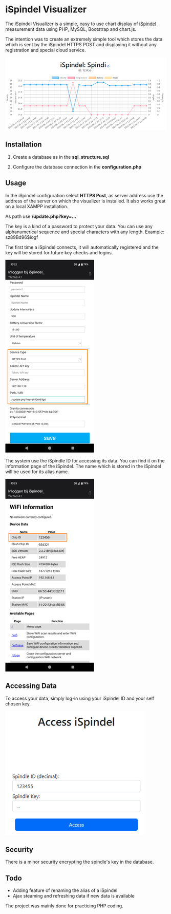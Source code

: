
# iSpindel Visualizer
  
The iSpindel Visualizer is a simple, easy to use chart display of [iSpindel](https://www.ispindel.de) measurement data using PHP, MySQL, Bootstrap and chart.js.

The intention was to create an extremely simple tool which stores the data which is sent by the iSpindel HTTPS POST and displaying it without any registration and special cloud service.

  ![Dashboard](assets/dashboard.png)
  
## Installation

1. Create a database as in the **sql_structure.sql**

2. Configure the database connection in the **configuration.php**

## Usage

  In the iSpindel configuration select **HTTPS Post**, as server address use the address of the server on which the visualizer is installed. It also works great on a local XAMPP installation.

As path use **/update.php?key=...**

The key is a kind of a password to protect your data. You can use any alphanumerical sequence and special characters with any length. Example: sz89Bd96$iogf

The first time a iSpindel connects, it will automatically registered and the key will be stored for future key checks and logins.

  ![Post configuration](assets/post_config.png)

  The system use the iSpindle ID for accessing its data. You can find it on the information page of the iSpindel.
The name which is stored in the iSpindel will be used for its alias name.

  ![Spindle ID](assets/spindleid.png)

## Accessing Data

To access your data, simply log-in using your iSpindel ID and your self chosen key.

![Login Screen](assets/login.png)

## Security

There is a minor security encrypting the spindle's key in the database.

## Todo

- Adding feature of renaming the alias of a iSpindel
- Ajax steaming and refreshing data if new data is available

The project was mainly done for practicing PHP coding.
